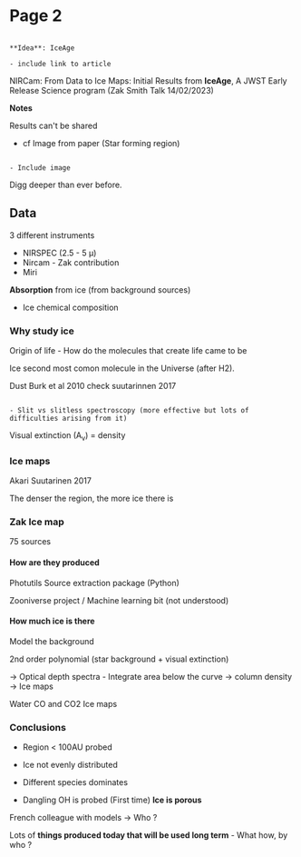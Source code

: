 # Page 2

```{note}

**Idea**: IceAge

- include link to article

```

NIRCam: From Data to Ice Maps: Initial Results from **IceAge**, A JWST Early Release Science program (Zak Smith Talk 14/02/2023)

**Notes**

Results can't be shared

- cf Image from paper (Star forming region) 

```{note}

- Include image

```

Digg deeper than ever before.

## Data 

3 different instruments 

- NIRSPEC (2.5 - 5 µ)
- Nircam - Zak contribution
- Miri

**Absorption** from ice (from background sources)



- Ice chemical composition

### Why study ice

Origin of life - How do the molecules that create life came to be

Ice second most comon molecule in the Universe (after H2).

Dust Burk et al 2010 check suutarinnen 2017

```{note}

- Slit vs slitless spectroscopy (more effective but lots of difficulties arising from it)

```

Visual extinction (A<sub>v</sub>) = density

### Ice maps

Akari Suutarinen 2017

The denser the region, the more ice there is

### Zak Ice map

75 sources

#### How are they produced

Photutils Source extraction package (Python)

Zooniverse project / Machine learning bit (not understood)

#### How much ice is there

Model the background 

2nd order polynomial (star background  + visual extinction)

-> Optical depth spectra - Integrate area below the curve -> column density -> Ice maps

Water CO and CO2 Ice maps

### Conclusions

- Region < 100AU probed

- Ice not evenly distributed

- Different species dominates

- Dangling OH is probed (First time) **Ice is porous**

French colleague with models -> Who ?




Lots of **things produced today that will be used long term** - What how, by who ?


